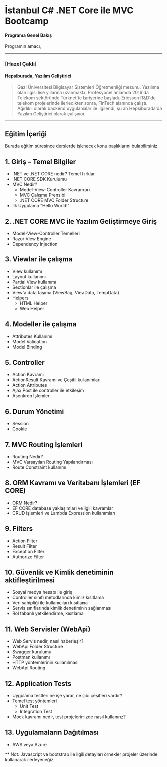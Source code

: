 # İstanbul C# .NET Core ile MVC Bootcamp

#### Programa Genel Bakış
Programın amacı, 

---

### [Hazel Çaklı]

#### Hepsiburada, Yazılım Geliştirici

> Gazi Üniversitesi Bilgisayar Sistemleri Öğretmenliği mezunu. Yazılıma olan ilgisi lise yıllarına uzanmakta. Profesyonel anlamda 2016'da Telekom sektöründe Türknet'te kariyerine başladı. Ericsson R&D'de telekom projelerinde ilerledikten sonra, FinTech alanında çalıştı. Ağırlıklı olarak backend uygulamalar ile ilgilendi, şu an Hepsiburada'da Yazılım Geliştirici olarak çalışıyor.

---


## Eğitim İçeriği

Burada eğitim süresince derslerde işlenecek konu başlıklarını bulabilirsiniz.

## 1. Giriş – Temel Bilgiler
  * .NET ve .NET CORE nedir? Temel farklar
  * .NET CORE SDK Kurulumu
  * MVC Nedir?
    * Model-View-Controller Kavramları
    * MVC Çalışma Prensibi
    * .NET CORE MVC Folder Structure
  * İlk Uygulama &quot;Hello World!&quot;
## 2. .NET CORE MVC ile Yazılım Geliştirmeye Giriş
  * Model-View-Controller Temelleri
  * Razor View Engine
  * Dependency Injection
## 3. Viewlar ile çalışma
  * View kullanımı
  * Layout kullanımı
  * Partial View kullanımı
  * Sectionlar ile çalışma
  * View'a data taşıma (ViewBag, ViewData, TempData)
  * Helpers
    * HTML Helper
    * Web Helper
## 4. Modeller ile çalışma
  * Attributes Kullanımı
  * Model Validation
  * Model Binding
## 5. Controller
  * Action Kavramı
  * ActionResult Kavramı ve Çeşitli kullanımları
  * Action Attributes
  * Ajax Post ile controller ile etkileşim
  * Asenkron İşlemler
## 6. Durum Yönetimi
  * Session
  * Cookie
## 7. MVC Routing İşlemleri
  * Routing Nedir?
  * MVC Varsayılan Routing Yapılandırması
  * Route Constraint kullanımı
## 8. ORM Kavramı ve Veritabanı İşlemleri (EF CORE)
  * ORM Nedir?
  * EF CORE database yaklaşımları ve ilgili kavramlar
  * CRUD işlemleri ve Lambda Expression kullanımları
## 9. Filters
  * Action Filter
  * Result Filter
  * Exception Filter
  * Authorize Filter
## 10. Güvenlik ve Kimlik denetiminin aktifleştirilmesi
  * Sosyal medya hesabı ile giriş
  * Controller sınıfı metodlarında kimlik kısıtlama
  * Veri sahipliği ile kullanıcıları kısıtlama
  * Servis sınıflarında kimlik denetiminin sağlanması
  * Rol tabanlı yetkilendirme, kısıtlama
## 11. Web Servisler (WebApi)
  * Web Servis nedir, nasıl haberleşir?
  * WebApi Folder Structure
  * Swagger kurulumu
  * Postman kullanımı
  * HTTP yöntemlerinin kullanılması
  * WebApi Routing
## 12. Application Tests
  * Uygulama testleri ne işe yarar, ne gibi çeşitleri vardır?
  * Temel test yöntemleri
    * Unit Test
    * Integration Test
  * Mock kavramı nedir, test projelerimizde nasıl kullanırız?
## 13. Uygulamaların Dağıtılması
  * AWS veya Azure

** Not: Javascript ve bootstrap ile ilgili detayları örnekler projeler üzerinde kullanarak ilerleyeceğiz.
